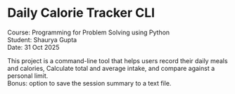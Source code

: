 # Daily Calorie Tracker CLI

Course: Programming for Problem Solving using Python  
Student: Shaurya Gupta  
Date: 31 Oct 2025  

This project is a command-line tool that helps users record their daily meals and calories, 
Calculate total and average intake, and compare against a personal limit.  
Bonus: option to save the session summary to a text file.
